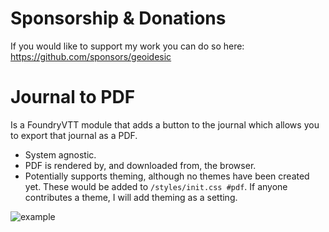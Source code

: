 # Sponsorship & Donations
If you would like to support my work you can do so here: https://github.com/sponsors/geoidesic

# Journal to PDF
Is a FoundryVTT module that adds a button to the journal which allows you to export that journal as a PDF.
- System agnostic.
- PDF is rendered by, and downloaded from, the browser.
- Potentially supports theming, although no themes have been created yet. These would be added to `/styles/init.css #pdf`. If anyone contributes a theme, I will add theming as a setting.

![example](https://github.com/geoidesic/foundryvtt-journal-to-pdf/assets/4637995/7508c4f8-1a8c-4ec1-a7d9-d6c650676491)

